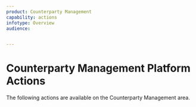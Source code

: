 ```yaml
---
product: Counterparty Management
capability: actions
infotype: Overview
audience:


---
```



# Counterparty Management Platform Actions
The following actions are available on the Counterparty Management area.
<!--stackedit_data:
eyJoaXN0b3J5IjpbMTE0MTU3NzgyXX0=
-->